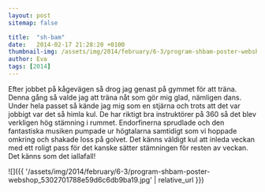 ```yaml
---
layout: post
sitemap: false

title:  "sh-bam"
date:   2014-02-17 21:28:20 +0100
thumbnail-img: /assets/img/2014/february/6-3/program-shbam-poster-webshop_5302701788e59d6c6db9ba19.jpg
author: Eva
tags: [2014]
---
```


Efter jobbet på kågevägen så drog jag genast på gymmet för att träna. Denna gång så valde jag att träna nåt som gör mig glad, nämligen dans. Under hela passet så kände jag mig som en stjärna och trots att det var jobbigt var det så himla kul. De har riktigt bra instruktörer på 360 så det blev verkligen hög stämning i rummet. Endorfinerna sprudlade och den fantastiska musiken pumpade ur högtalarna samtidigt som vi hoppade omkring och shakade loss på golvet. Det känns väldigt kul att inleda veckan med ett roligt pass för det kanske sätter stämningen för resten av veckan. Det känns som det iallafall!

![]({{ '/assets/img/2014/february/6-3/program-shbam-poster-webshop_5302701788e59d6c6db9ba19.jpg'  | relative_url }})

